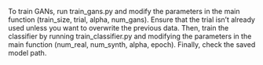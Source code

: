 To train GANs, run train_gans.py and modify the parameters in the main function (train_size, trial, alpha, num_gans). Ensure that the trial isn’t already used unless you want to overwrite the previous data. Then, train the classifier by running train_classifier.py and modifying the parameters in the main function (num_real, num_synth, alpha, epoch). Finally, check the saved model path.
